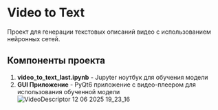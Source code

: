 # Video to Text

Проект для генерации текстовых описаний видео с использованием нейронных сетей.

## Компоненты проекта

1. **video_to_text_last.ipynb** - Jupyter ноутбук для обучения модели
2. **GUI Приложение** - PyQt6 приложение с видео-плеером для использования обученной модели![VideoDescriptor 12 06 2025 19_23_16](https://github.com/user-attachments/assets/ffc9b069-91a5-406a-b42e-fa34bb892711)
